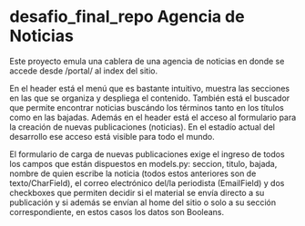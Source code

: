 # desafio_final_repo Agencia de Noticias

Este proyecto emula una cablera de una agencia de noticias en donde se accede desde /portal/ al index del sitio.

En el header está el menú que es bastante intuitivo, muestra las secciones en las que se organiza y despliega el contenido. También está el buscador que permite encontrar noticias buscándo los términos tanto en los títulos como en las bajadas.
Además en el header está el acceso al formulario para la creación de nuevas publicaciones (noticias). En el estadío actual del desarrollo ese acceso está visible para todo el mundo.

El formulario de carga de nuevas publicaciones exige el ingreso de todos los campos que están dispuestos en models.py: seccion, titulo, bajada, nombre de quien escribe la noticia (todos estos anteriores son de texto/CharField), el correo electrónico del/la periodista (EmailField) y dos checkboxes que permiten decidir si el material se envía directo a su publicación y si además se envían al home del sitio o solo a su sección correspondiente, en estos casos los datos son Booleans.




